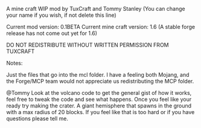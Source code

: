 A mine craft WIP mod by TuxCraft and Tommy Stanley (You can change your name if you wish, if not delete this line)

Current mod version: 0.1BETA
Current mine craft version: 1.6 (A stable forge release has not come out yet for 1.6)

DO NOT REDISTRIBUTE WITHOUT WRITTEN PERMISSION FROM TUXCRAFT

Notes:

Just the files that go into the mcl folder. I have a feeling both Mojang, and the Forge/MCP team would not appreciate us redistributing the MCP folder.

@Tommy Look at the volcano code to get the general gist of how it works, feel free to tweak the code and see what happens. Once you feel like your ready try making the crater. A giant hemisphere that spawns in the ground with a max radius of 20 blocks. If you feel like that is too hard or if you have questions please tell me.
